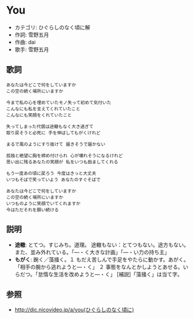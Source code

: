 You
====

- カテゴリ: ひぐらしのなく頃に解
- 作詞: 雪野五月
- 作曲: dai
- 歌手: 雪野五月


歌詞
-----

    あなたは今どこで何をしていますか
    この空の続く場所にいますか

    今まで私の心を埋めていたモノ失って初めて気付いた
    こんなにも私を支えてくれていたこと
    こんなにも笑顔をくれていたこと

    失ってしまった代償は途轍もなく大き過ぎて
    取り戻そうと必死に 手を伸ばしてもがくけれど

    まるで風のようにすり抜けて 届きそうで届かない

    孤独と絶望に胸を締め付けられ 心が壊れそうになるけれど
    思い出に残るあなたの笑顔が 私をいつも励ましてくれる

    もう一度あの頃に戻ろう 今度はきっと大丈夫
    いつもそばで笑っていよう あなたのすぐそばで

    あなたは今どこで何をしていますか
    この空の続く場所にいますか
    いつものように笑顔でいてくれますか
    今はただそれを願い続ける


説明
-----

- **途轍**: とてつ。すじみち。道理。 途轍もない：とてつもない。途方もない。また、並み外れている。「―・く大きな計画」「―・い力の持ち主」
- **もがく**: 踠く／藻掻く。１ もだえ苦しんで手足をやたらに動かす。あがく。「相手の腕から逃れようと―・く」 ２ 事態をなんとかしようとあせる。いらだつ。「怠惰な生活を改めようと―・く」 [補説]「藻掻く」は当て字。


参照
-----

- <http://dic.nicovideo.jp/a/you(ひぐらしのなく頃に)>

